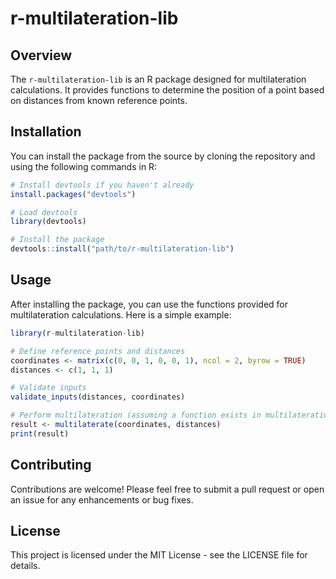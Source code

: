 # r-multilateration-lib

## Overview
The `r-multilateration-lib` is an R package designed for multilateration calculations. It provides functions to determine the position of a point based on distances from known reference points.

## Installation
You can install the package from the source by cloning the repository and using the following commands in R:

```R
# Install devtools if you haven't already
install.packages("devtools")

# Load devtools
library(devtools)

# Install the package
devtools::install("path/to/r-multilateration-lib")
```

## Usage
After installing the package, you can use the functions provided for multilateration calculations. Here is a simple example:

```R
library(r-multilateration-lib)

# Define reference points and distances
coordinates <- matrix(c(0, 0, 1, 0, 0, 1), ncol = 2, byrow = TRUE)
distances <- c(1, 1, 1)

# Validate inputs
validate_inputs(distances, coordinates)

# Perform multilateration (assuming a function exists in multilateration.R)
result <- multilaterate(coordinates, distances)
print(result)
```

## Contributing
Contributions are welcome! Please feel free to submit a pull request or open an issue for any enhancements or bug fixes.

## License
This project is licensed under the MIT License - see the LICENSE file for details.